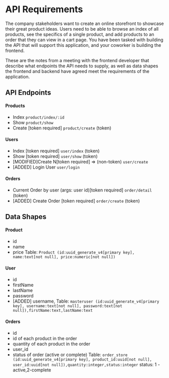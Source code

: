 # API Requirements
The company stakeholders want to create an online storefront to showcase their great product ideas. Users need to be able to browse an index of all products, see the specifics of a single product, and add products to an order that they can view in a cart page. You have been tasked with building the API that will support this application, and your coworker is building the frontend.

These are the notes from a meeting with the frontend developer that describe what endpoints the API needs to supply, as well as data shapes the frontend and backend have agreed meet the requirements of the application. 

## API Endpoints
#### Products
- Index `product/index/:id`
- Show `product/show`
- Create [token required] `product/create` (token)


#### Users
- Index [token required] `user/index` (token)
- Show [token required] `user/show` (token)
- [MODIFIED]Create N[token required] =>  (non-token) `user/create`
- [ADDED] Login User `user/login`
#### Orders
- Current Order by user (args: user id)[token required]  `order/detail` (token)
- [ADDED] Create Order [token required] `order/create` (token)

## Data Shapes
#### Product
-  id
- name
- price
Table: `Product (id:uuid_generate_v4[primary key], name:text[not null], price:numeric[not null])`
#### User
- id
- firstName
- lastName
- password
- [ADDED]  username,
Table: `masteruser (id:uuid_generate_v4[primary key], username:text[not null], password:text[not null]),firstName:text,lastName:text`
#### Orders
- id
- id of each product in the order
- quantity of each product in the order
- user_id
- status of order (active or complete)
Table: `order_store (id:uuid_generate_v4[primary key], product_id:uuid[not null], user_id:uuid[not null]),quantity:integer,status:integer`
status: 1 - active,2-complete

